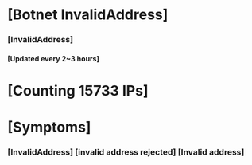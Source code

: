 # [Botnet InvalidAddress]
### [InvalidAddress]
#### [Updated every 2~3 hours]

# [Counting 15733 IPs]

# [Symptoms] 

###   [InvalidAddress] [invalid address rejected] [Invalid address]
